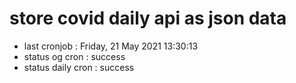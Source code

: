 # store covid daily api as json data

- last cronjob : Friday, 21 May 2021 13:30:13
- status og cron : success
- status daily cron : success
      
      